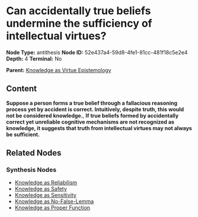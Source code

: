 # Can accidentally true beliefs undermine the sufficiency of intellectual virtues?

**Node Type:** antithesis
**Node ID:** 52e437a4-59d8-4fe1-81cc-481f18c5e2e4
**Depth:** 4
**Terminal:** No

**Parent:** [Knowledge as Virtue Epistemology](knowledge-as-virtue-epistemology-synthesis-b9b342df-f66f-4378-97da-d7b1125fb59b.md)

## Content

**Suppose a person forms a true belief through a fallacious reasoning process yet by accident is correct. Intuitively, despite truth, this would not be considered knowledge.**, **If true beliefs formed by accidentally correct yet unreliable cognitive mechanisms are not recognized as knowledge, it suggests that truth from intellectual virtues may not always be sufficient.**

## Related Nodes

### Synthesis Nodes

- [Knowledge as Reliabilism](knowledge-as-reliabilism-synthesis-e40b55cf-4573-45d8-92e4-9db60f9dd771.md)
- [Knowledge as Safety](knowledge-as-safety-synthesis-0dac639b-a34f-4151-83b1-445ea9409d69.md)
- [Knowledge as Sensitivity](knowledge-as-sensitivity-synthesis-7e63575a-3d80-4f4c-bd15-cdbba12205ff.md)
- [Knowledge as No-False-Lemma](knowledge-as-no-false-lemma-synthesis-fcfc49a6-1292-4939-8919-8994c3d49368.md)
- [Knowledge as Proper Function](knowledge-as-proper-function-synthesis-4bb9c18e-7934-497b-a81d-b85d4c9180a8.md)
